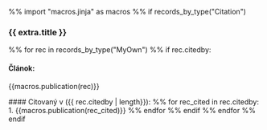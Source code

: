 %% import "macros.jinja" as macros
%% if records_by_type("Citation")

### {{ extra.title }}
%% for rec in records_by_type("MyOwn")
%% if rec.citedby:

#### Článok: 
<p>
{{macros.publication(rec)}}
<p>
#### Citovaný v ({{ rec.citedby | length}}):
%% for rec_cited in rec.citedby:
 1. {{macros.publication(rec_cited)}}
%% endfor
%% endif
%% endfor
%% endif
